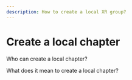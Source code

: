 ```yaml
---
description: How to create a local XR group?
---
```


# Create a local chapter

Who can create a local chapter?

What does it mean to create a local chapter?



